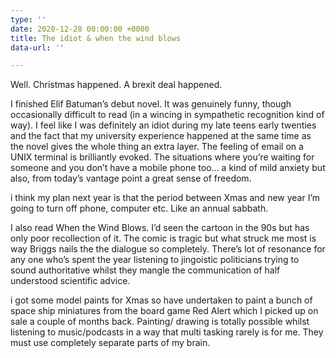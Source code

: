 ```yaml
---
type: ''
date: 2020-12-28 00:00:00 +0000
title: The idiot & when the wind blows
data-url: ''

---
```

Well. Christmas happened. A brexit deal happened.

I finished Elif Batuman’s debut novel. It was genuinely funny, though occasionally difficult to read (in a wincing in sympathetic recognition kind of way). I feel like I was definitely an idiot during my late teens early twenties and the fact that my university experience happened at the same time as the novel gives the whole thing an extra layer. The feeling of email on a UNIX terminal is brilliantly evoked. The situations where you’re waiting for someone and you don’t have a mobile phone too... a kind of mild anxiety but also, from today’s vantage point a great sense of freedom. 

i think my plan next year is that the period between Xmas and new year I’m going to turn off phone, computer etc. Like an annual sabbath.

I also read When the Wind Blows. I’d seen the cartoon in the 90s but has only  poor recollection of it. The comic is tragic but what struck me most is way Briggs nails the the dialogue so completely. There’s lot of resonance for any one who’s spent the year listening to jingoistic politicians trying to sound authoritative whilst they mangle the communication of half understood scientific advice.

i got some model paints for Xmas so have undertaken to paint a bunch of space ship miniatures from the board game Red Alert which I picked up on sale a couple of months back. Painting/ drawing is totally possible whilst listening to music/podcasts in a way that multi tasking rarely is for me. They must use completely separate parts of my brain.